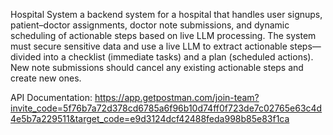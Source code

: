 Hospital System 
 a backend system for a hospital that handles user signups, patient–doctor assignments, doctor note submissions, and dynamic scheduling of actionable steps based on live LLM processing. The system must secure sensitive data and use a live LLM to extract actionable steps—divided into a checklist (immediate tasks) and a plan (scheduled actions). New note submissions should cancel any existing actionable steps and create new ones.


 API Documentation: https://app.getpostman.com/join-team?invite_code=5f76b7a72d378cd6785a6f96b10d74ff0f723de7c02765e63c4d4e5b7a229511&target_code=e9d3124dcf42488feda998b85e83f1ca
